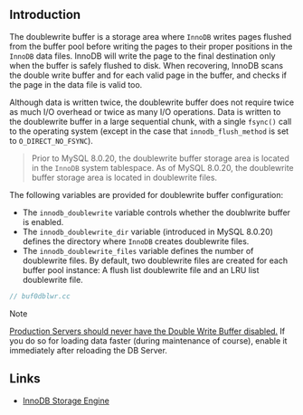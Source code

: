 ## Introduction

The doublewrite buffer is a storage area where `InnoDB` writes pages flushed from the buffer pool before writing the pages to their proper positions in the `InnoDB` data files.
InnoDB will write the page to the final destination only when the buffer is safely flushed to disk. When recovering, InnoDB scans the double write buffer and for each valid page in the buffer, and checks if the page in the data file is valid too.

Although data is written twice, the doublewrite buffer does not require twice as much I/O overhead or twice as many I/O operations.
Data is written to the doublewrite buffer in a large sequential chunk, with a single `fsync()` call to the operating system (except in the case that `innodb_flush_method` is set to `O_DIRECT_NO_FSYNC`).

> Prior to MySQL 8.0.20, the doublewrite buffer storage area is located in the `InnoDB` system tablespace.
  As of MySQL 8.0.20, the doublewrite buffer storage area is located in doublewrite files.

The following variables are provided for doublewrite buffer configuration:

- The `innodb_doublewrite` variable controls whether the doublwrite buffer is enabled.
- The `innodb_doublewrite_dir` variable (introduced in MySQL 8.0.20) defines the directory where `InnoDB` creates doublewrite files.
- The `innodb_doublewrite_files` variable defines the number of doublewrite files.
  By default, two doublewrite files are created for each buffer pool instance: A flush list doublewrite file and an LRU list doublewrite file.


```c++
// buf0dblwr.cc

```

> [!NOTE]
> [Production Servers should never have the Double Write Buffer disabled.](https://dba.stackexchange.com/questions/86636/when-is-it-safe-to-disable-innodb-doublewrite-buffering)
> If you do so for loading data faster (during maintenance of course), enable it immediately after reloading the DB Server.



## Links

- [InnoDB Storage Engine](/docs/CS/DB/MySQL/InnoDB.md?id=innodb-on-disk-structures)

